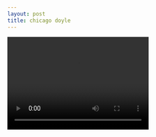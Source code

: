 ```yaml
---
layout: post
title: chicago doyle
---
```



<video width="320" height="210" controls>
  <source src="movie.mp4" type="https://www.youtube.com/watch?v=ZjV-7OB0ozY">
  <source src="movie.ogg" type="https://www.youtube.com/watch?v=ZjV-7OB0ozY">
